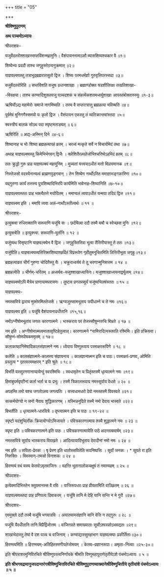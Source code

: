 +++
title = "05"

+++


<div id="pl-73225" claऽऽ="panel-layout">

<div id="pg-73225-0" claऽऽ="panel-grid panel-no-ऽtyle">

<div id="pgc-73225-0-0" claऽऽ="panel-grid-cell" weight="1">

<div id="panel-73225-0-0-0" claऽऽ="ऽo-panel widget widget_ऽow-editor panel-firऽt-child panel-laऽt-child" index="0" data-ऽtyle="{&quot;background_image_attachment&quot;ःfalऽe,&quot;background_diऽplay&quot;ः&quot;tile&quot;}">

<div claऽऽ="ऽo-widget-ऽow-editor ऽo-widget-ऽow-editor-baऽe">

<div claऽऽ="ऽiteorigin-widget-tinymce textwidget">

**श्रीविष्णुपुराणम्**

**अथ पञ्चमोऽध्यायः**

 श्रीपराशरः-

यजुर्वेदतरोश्शाखास्सप्तविंशन्महामुनिः। वैशंपायननामाऽसौ व्यासशिष्यश्चकार वै ॥१॥

शिष्येभ्यः प्रददौ ताश्च जगृहुस्तेऽप्यनुक्रमात् ॥२॥

याज्ञवल्क्यस्तु तत्राभूद्ब्रह्मरातसुतो द्विज । शिष्यः परमधर्मज्ञो गुरुवृत्तिपरस्सदा ॥३॥

 यजुर्वेदतरोरिति ॥ सप्तविंशति यजुषः प्रधानशाखाः । ब्रह्माण्डोक्तः षडशीतिपक्षः तत्प्रतिशाखा-

-विवक्षया। ताश्च काण्वादिशुक्लयजु पञ्चदशकं च संहत्येकशतमध्वर्युशाखाः आपस्तंबोक्तास्स्युः ॥१-३॥

ऋषिर्योऽद्य महामेरोः समाजे नागमिष्यति । तस्य वै सप्तरात्रात्तु ब्रह्महत्या भविष्यति ॥४॥

पूर्वमेवं मुनिगणैस्समयो यः कृतो द्विज । वैशंपायन एकस्तु तं व्यतिक्रान्तवांस्तदा ॥५॥

 स्वस्त्रीयं बालकं सोऽथ पदा स्पृष्टमताडयत् ॥ ६॥

 ऋषिरिति ॥ अद्य-अस्मिन् दिने ॥४-६॥

शिष्यानाह च भोः शिष्या ब्रह्महत्यापहं व्रतम् । चरध्वं मत्कृते सर्वे न विचार्यमिदं तथा ॥७॥

अथाह याज्ञवल्क्यस्तु किमेभिर्भगवन् द्विजैः । क्लेशितैरल्पतेजोभिश्चरिष्येऽहमिदं व्रतम् ॥८॥

ततः क्रुद्धो गुरुः प्राह याज्ञवल्क्यं महामुनिम् । मुच्यतां यत्त्वयाऽधीतं मत्तो विप्रावमानक ॥९॥

निस्तेजसो वदस्येनान्यत्वं ब्राह्मणपुङ्गवान् । तेन शिष्येण नार्थोऽस्ति ममाज्ञाभङ्गकारिणा ॥१०॥

 यद्गुरुणा कार्यं तत्तस्य पुत्रशिष्यादिभिरपि कार्यमिति भावेनाह–शिष्यानिति ॥७-१०॥

याज्ञवल्क्यस्ततः प्राह भक्त्यैतत्ते मयोदितम् । ममाप्यलं त्वयाऽधीतं यन्मया तदिदं द्विज ॥११॥

 याज्ञवल्क्य इति । ममापि त्वया अलं–नार्थोऽस्तीत्यर्थः ॥ ११ ॥

श्रीपराशरः-

इत्युक्त्वा रुधिराक्तानि सरूपाणि यजूंषि सः । छर्दयित्वा ददौ तस्मै ययौ च स्वेच्छया मुनिः ॥१२॥

 इत्युक्त्वेति ॥ इत्युक्त्त्वा. सरूपाणि-मूर्तानि ॥ १२ ॥

यजूंष्यथ विसृष्टानि याज्ञवल्क्येन वै द्विज । जगृहुस्तित्तिरा भूत्वा तैत्तिरीयास्तु ते ततः ॥१३॥

 यजूंषीति॥ याज्ञवल्क्यव्यतिरिक्तशिष्याश्छर्दितं विप्ररूपेण गृहीतुमनुचितमिति तित्तिरीभूता जगृहुः॥१३॥

ब्रह्महत्याव्रत चीर्णं गुरुणा चोदितैस्तु यैः । चक्रुराध्वर्यवं ते तु चरणान्मुनिसत्तम ॥ १४ ॥

 ब्रह्महत्येति ॥ चीर्णम्-चरितम् ॥ अध्वर्यवः-यजुश्शाखाध्यायिनः। यजुश्शाखाध्ययनाद्वर्युत्वम् ॥१४॥

याज्ञवल्क्योऽपि मैत्रेय प्राणायामपरायणः । तुष्टाव प्रणतस्सूर्यं यजूंष्यभिलषंस्ततः ॥ १५ ॥

याज्ञवल्क्यः-

नमस्सवित्रे द्वाराय मुक्तेरमिततेजसे । ऋग्यजुस्सामभूताय त्रयीधाम्ने च ते नमः ॥१६॥

 याज्ञवल्क्य इति ॥ यजूंषि वैशंपायनादधीतानि ॥१५,१६॥

नमोऽग्नीषोमभूताय जगतः कारणात्मने । भास्कराय परं तेजस्सौषुम्नरुचि बिभ्रते ॥ १७ ॥

 नम इति । अग्नीषोमात्मत्वमातपवृष्टिहेतुत्वात्। कारणात्मने \*यामिरादित्यस्तपति रश्मिमिः। इति प्रक्रियया। सौषुम्नं-सोमपोषकममृतम् ॥ १७॥

कलाकाष्ठानिमेषादिकालसंज्ञात्मने नमः। ध्येयाय विष्णुरूपाय परमाक्षररूपिणे ॥ १८ ॥

 कलेति ॥ कालसंज्ञात्मने-कालस्य संज्ञापनाय । कालज्ञानात्मन इति च पाठः। परमाक्षरं-प्रणवः, ओमिति प्रस्तुत्य \* एतत्परममक्षरम् \* इति श्रुतेः ॥ १८॥

विभर्ति यस्सुरगणानाप्यायेन्दुं स्वरश्मिभिः । स्वधामृतेन च पितृंस्तस्मै धृत्यात्मने नमः ॥१९॥

हिमांबुघर्मवृष्टीनां कर्ता भर्ता च यः प्रभुः । तस्मै त्रिकालरूपाय नमस्सूर्याय वेधसे ॥ २० ॥

अपहन्ति तमो यश्च जगतोऽस्य जगत्पतिः । सत्त्वधामधरो देवो नमस्तस्मै विवस्वते ॥२१॥

सत्कर्मयोग्यो न जनो नैवापः शुद्धिकारणम् । यस्मिन्ननुदिते तस्मै नमो देवाय भास्वते ॥२२॥

 बिभर्तीति ॥ धृत्यात्मने-धारयित्रे ॥ तृप्त्यात्मन इति च पाठः ॥ १९-२२ ॥

स्पृष्टो यदंशुभिर्लोकः क्रियायोग्योऽभिजायते । पवित्रकारणात्माय तस्मै शुद्धात्मने नमः ॥ २३ ॥

 स्पृष्ट इति ॥ पवित्रकरणात्मने इति पाठः । पवित्रकरणात्मायेति पाठे अदन्तत्वमार्षम् ॥२३॥

नमस्सवित्रे सूर्याय भास्कराय विवखते । आदित्यायादिभूताय देवादीनां नमो नमः ॥ २४ ॥

 नम इति ॥ सविता-प्रेरकः । षृ प्रेरण इति धातोस्सवितेति रूपनिष्पत्तिः । सूर्यो जनकः । \* सूयते रा इति निरुक्तिः । विवस्वान्-तमसो विनाशकः ॥ २४ ॥

हिरण्मयं रथं यस्य केतवोऽमृतवाजिनः । वहन्ति भूतानालोकचक्षुषं तं नमाम्यहम् ॥ २५ ॥

श्रीपराशरः-

इत्येवमादिभिस्तेन स्तूयमानस्स वै रविः । वाजिरूपधरः प्राह व्रीयतामिति वाञ्छितम् ॥ २६ ॥

याज्ञवल्क्यस्तदा प्राह प्रणिपत्य दिवाकरम् । यजूंषि तानि मे देहि यानि सन्ति न मे गुरौ ॥२७॥

श्रीपराशरः-

एवमुक्तो ददौ तस्मै यजूंषि भगवान्रविः । अयातयामसंज्ञानि यानि वेत्ति न तद्गुरुः ॥ २८ ॥

यजूंषि यैरधीतानि तानि विप्रैर्द्विजोत्तम । वाजिनस्ते समाख्याताः सूर्योऽश्वस्सोऽभवद्यतः ॥२९॥

शाखाभेदास्तु तेषां वै दश पञ्च च वाजिनाम् । कण्वाद्यास्सुमहाभाग याज्ञवल्क्याः प्रकीर्तिताः॥३०॥

 हिरण्मयमिति ॥ हिरण्मयम्-अतिहितरमणीयतेजोमयम् । केतवः–प्रज्ञानरूपाः। अमृताः-नित्याः ॥२५-३०॥

इति श्रीपराशरमुनिविरचिते श्रीविष्णुपरत्वनिर्णायके श्रीमति विष्णुमहापुराणेतृतीयेऽशे पंचमोऽध्यायः ॥ ५ ॥

**इति श्रीभगवद्रामानुजपदान्तरंगश्रीविष्णुचित्तविरचिते श्रीविष्णुपुराणव्याख्यानेश्रीविष्णुचित्तीये तृतीयांशे पंचमोऽध्यायः ॥ ५ ॥**














